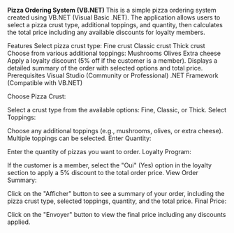 **Pizza Ordering System (VB.NET)**
This is a simple pizza ordering system created using VB.NET (Visual Basic .NET). The application allows users to select a pizza crust type, additional toppings, and quantity, then calculates the total price including any available discounts for loyalty members.

Features
Select pizza crust type:
Fine crust
Classic crust
Thick crust
Choose from various additional toppings:
Mushrooms
Olives
Extra cheese
Apply a loyalty discount (5% off if the customer is a member).
Displays a detailed summary of the order with selected options and total price.
Prerequisites
Visual Studio (Community or Professional)
.NET Framework (Compatible with VB.NET)


Choose Pizza Crust:

Select a crust type from the available options: Fine, Classic, or Thick.
Select Toppings:

Choose any additional toppings (e.g., mushrooms, olives, or extra cheese). Multiple toppings can be selected.
Enter Quantity:

Enter the quantity of pizzas you want to order.
Loyalty Program:

If the customer is a member, select the "Oui" (Yes) option in the loyalty section to apply a 5% discount to the total order price.
View Order Summary:

Click on the "Afficher" button to see a summary of your order, including the pizza crust type, selected toppings, quantity, and the total price.
Final Price:

Click on the "Envoyer" button to view the final price including any discounts applied.
